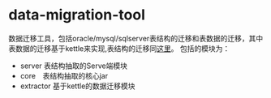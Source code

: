 # data-migration-tool
  数据迁移工具，包括oracle/mysql/sqlserver表结构的迁移和表数据的迁移，其中表数据的迁移基于kettle来实现,表结构的迁移同[这里](https://github.com/tangyibo/DBSourceQuery)。 包括的模块为：
- server 表结构抽取的Serve端模块
- core　表结构抽取的核心jar
- extractor 基于kettle的数据迁移模块
